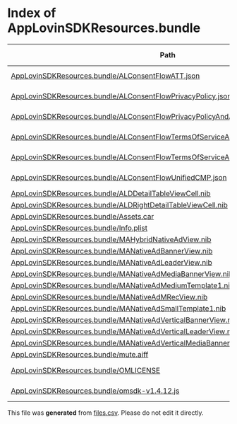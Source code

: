 # Index of AppLovinSDKResources.bundle

| Path | Type | Size | Format | Language | DiE Info | Notes | Hash |
| --- | --- | --- | --- | --- | --- | --- | --- |
| [AppLovinSDKResources.bundle/ALConsentFlowATT.json](./AppLovinSDKResources.bundle/ALConsentFlowATT.json) | Binary | 190 | plain text[LF] | JavaScript Object Notation[by extension] |  |  | 23c302f0f88d7cb77a027886fc487fa0df944c05dc26da5bbed6bdc0266cc5da |
| [AppLovinSDKResources.bundle/ALConsentFlowPrivacyPolicy.json](./AppLovinSDKResources.bundle/ALConsentFlowPrivacyPolicy.json) | Binary | 832 | plain text[LF] | JavaScript Object Notation[by extension] |  |  | 2e568e03e6b58ff32c372eafbac58e82e2eb0af2b53c0106008e50ad1d997943 |
| [AppLovinSDKResources.bundle/ALConsentFlowPrivacyPolicyAndATT.json](./AppLovinSDKResources.bundle/ALConsentFlowPrivacyPolicyAndATT.json) | Binary | 917 | plain text[LF] | JavaScript Object Notation[by extension] |  |  | e7eceaa0a3a4ea009e453caa8b27d1708ed5d1d305eeacd7804f76ae5a815216 |
| [AppLovinSDKResources.bundle/ALConsentFlowTermsOfServiceAndPrivacyPolicy.json](./AppLovinSDKResources.bundle/ALConsentFlowTermsOfServiceAndPrivacyPolicy.json) | Binary | 848 | plain text[LF] | JavaScript Object Notation[by extension] |  |  | 3ac4776508ca11ca71eae75ab584da8a90a02bf5fc806a9e9d1d04404fa9cc8c |
| [AppLovinSDKResources.bundle/ALConsentFlowTermsOfServiceAndPrivacyPolicyAndATT.json](./AppLovinSDKResources.bundle/ALConsentFlowTermsOfServiceAndPrivacyPolicyAndATT.json) | Binary | 933 | plain text[LF] | JavaScript Object Notation[by extension] |  |  | 298be76d31e5f4af11b09418de4c66b8e4f91d6304f82dd7a6b6bd872a4c61f5 |
| [AppLovinSDKResources.bundle/ALConsentFlowUnifiedCMP.json](./AppLovinSDKResources.bundle/ALConsentFlowUnifiedCMP.json) | Binary | 1013 | plain text[LF] | JavaScript Object Notation[by extension] |  |  | 300b9b5801c52c111818cbf28a9cf0640b99b7f485a259f46c0ba99c00f7396c |
| [AppLovinSDKResources.bundle/ALDDetailTableViewCell.nib](./AppLovinSDKResources.bundle/ALDDetailTableViewCell.nib) | Binary | 5573 |  |  |  |  | fc45428653d158a8f17e274897d7f390a7210d047868cdf622d620568161fbfd |
| [AppLovinSDKResources.bundle/ALDRightDetailTableViewCell.nib](./AppLovinSDKResources.bundle/ALDRightDetailTableViewCell.nib) | Binary | 4661 |  |  |  |  | ed807f6ec286e05eae5f8b4575c3cd77d7f2498966dcfad40fde2ffa6b5d8434 |
| [AppLovinSDKResources.bundle/Assets.car](./AppLovinSDKResources.bundle/Assets.car) | Binary | 200216 |  |  |  |  | 5f9685b963f8c0f55c3e673c1bcdb0f9c54266f9962c9ffe453a8f56ce97f68f |
| [AppLovinSDKResources.bundle/Info.plist](./AppLovinSDKResources.bundle/Info.plist) | Binary | 753 |  |  |  |  | 7fdc4c63e929120ad61cf958d61c5edf8192b032e7edd211d9d1894ee7d5eacd |
| [AppLovinSDKResources.bundle/MAHybridNativeAdView.nib](./AppLovinSDKResources.bundle/MAHybridNativeAdView.nib) | Binary | 7446 |  |  |  |  | cd4177d8df9b0f6105534ce50d818629aa4f53fea175557446e3720f9158b614 |
| [AppLovinSDKResources.bundle/MANativeAdBannerView.nib](./AppLovinSDKResources.bundle/MANativeAdBannerView.nib) | Binary | 8012 |  |  |  |  | 4e5e34899fa0af94927c9263ca367cbc85088e0fdffa4b46ec311334bffd43dd |
| [AppLovinSDKResources.bundle/MANativeAdLeaderView.nib](./AppLovinSDKResources.bundle/MANativeAdLeaderView.nib) | Binary | 7760 |  |  |  |  | 183b9be44bd7a8c0541053d0ed473649a649be8aca8e41367a08dc28326d0133 |
| [AppLovinSDKResources.bundle/MANativeAdMediaBannerView.nib](./AppLovinSDKResources.bundle/MANativeAdMediaBannerView.nib) | Binary | 7343 |  |  |  |  | e5ab39b67dbae6a780f2b9b4a4282b9ff2d9a09a5bfe8ff1844982935a331fb2 |
| [AppLovinSDKResources.bundle/MANativeAdMediumTemplate1.nib](./AppLovinSDKResources.bundle/MANativeAdMediumTemplate1.nib) | Binary | 8732 |  |  |  |  | 389f91416af657e99fa9ed820cf22ccac80bc6273fa820c894ec9fd195545d22 |
| [AppLovinSDKResources.bundle/MANativeAdMRecView.nib](./AppLovinSDKResources.bundle/MANativeAdMRecView.nib) | Binary | 8555 |  |  |  |  | bd7aed459e785e6f336ee8025e6fd7d18d3a6da238038cc7eea94f3f8a736b3e |
| [AppLovinSDKResources.bundle/MANativeAdSmallTemplate1.nib](./AppLovinSDKResources.bundle/MANativeAdSmallTemplate1.nib) | Binary | 7515 |  |  |  |  | a2b48010a3643f29254d89edf97aee629ebfa3c2ccd18e61ce64307a6f7f6b36 |
| [AppLovinSDKResources.bundle/MANativeAdVerticalBannerView.nib](./AppLovinSDKResources.bundle/MANativeAdVerticalBannerView.nib) | Binary | 7083 |  |  |  |  | 0ab752bc0d15462abe4bad24497fae97a3d83909a69dc556bf9241277b1c1c03 |
| [AppLovinSDKResources.bundle/MANativeAdVerticalLeaderView.nib](./AppLovinSDKResources.bundle/MANativeAdVerticalLeaderView.nib) | Binary | 7546 |  |  |  |  | 3e770eb77e9c7dd9e4fe1889b43e15da7f693bd82603e02acfa9cf79219d5d62 |
| [AppLovinSDKResources.bundle/MANativeAdVerticalMediaBannerView.nib](./AppLovinSDKResources.bundle/MANativeAdVerticalMediaBannerView.nib) | Binary | 7346 |  |  |  |  | 8329f43960d3b72a4bf63e3d0e026e0ec26945f323dbe27fb9d875a5d94a7c36 |
| [AppLovinSDKResources.bundle/mute.aiff](./AppLovinSDKResources.bundle/mute.aiff) | Binary | 1656 |  |  |  |  | 5944ed3b29e814f111b7bb5b329ab00cfbf7617f447d98d00cbcf55f7851570c |
| [AppLovinSDKResources.bundle/OMLICENSE](./AppLovinSDKResources.bundle/OMLICENSE) | Binary | 18509 | plain text[LF] |  |  |  | 61e5c9893014e38ed58c96cf522078ca82c61a58be9d09705a5d49e5c653f7e2 |
| [AppLovinSDKResources.bundle/omsdk-v1.4.12.js](./AppLovinSDKResources.bundle/omsdk-v1.4.12.js) | Binary | 43924 | plain text[LF] | JavaScript[minified/compiled][by extension] |  |  | 896cf905b2b562818da58e19e25b525083f18638f6b9b0d7c6aea411a9907585 |


This file was **generated** from [files.csv](../../../../../../../../../files.csv). Please do not edit it directly.
